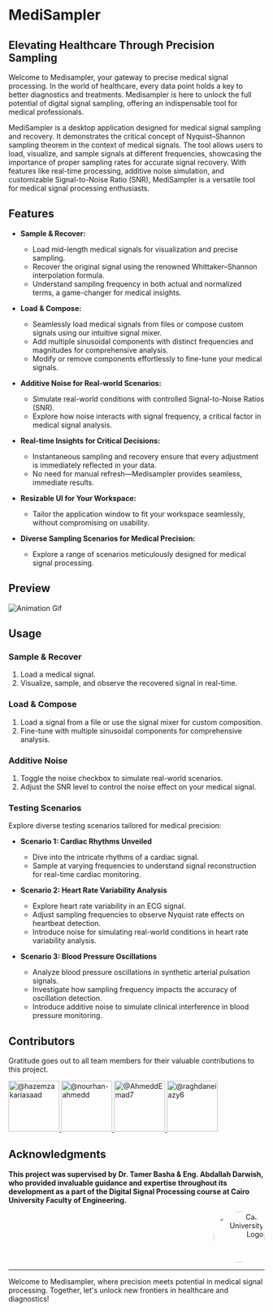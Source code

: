 # MediSampler

## Elevating Healthcare Through Precision Sampling

Welcome to Medisampler, your gateway to precise medical signal processing. In the world of healthcare, every data point holds a key to better diagnostics and treatments. Medisampler is here to unlock the full potential of digital signal sampling, offering an indispensable tool for medical professionals.

MediSampler is a desktop application designed for medical signal sampling and recovery. It demonstrates the critical concept of Nyquist–Shannon sampling theorem in the context of medical signals. The tool allows users to load, visualize, and sample signals at different frequencies, showcasing the importance of proper sampling rates for accurate signal recovery. With features like real-time processing, additive noise simulation, and customizable Signal-to-Noise Ratio (SNR), MediSampler is a versatile tool for medical signal processing enthusiasts.

## Features

- **Sample & Recover:**
  - Load mid-length medical signals for visualization and precise sampling.
  - Recover the original signal using the renowned Whittaker–Shannon interpolation formula.
  - Understand sampling frequency in both actual and normalized terms, a game-changer for medical insights.

- **Load & Compose:**
  - Seamlessly load medical signals from files or compose custom signals using our intuitive signal mixer.
  - Add multiple sinusoidal components with distinct frequencies and magnitudes for comprehensive analysis.
  - Modify or remove components effortlessly to fine-tune your medical signals.

- **Additive Noise for Real-world Scenarios:**
  - Simulate real-world conditions with controlled Signal-to-Noise Ratios (SNR).
  - Explore how noise interacts with signal frequency, a critical factor in medical signal analysis.

- **Real-time Insights for Critical Decisions:**
  - Instantaneous sampling and recovery ensure that every adjustment is immediately reflected in your data.
  - No need for manual refresh—Medisampler provides seamless, immediate results.

- **Resizable UI for Your Workspace:**
  - Tailor the application window to fit your workspace seamlessly, without compromising on usability.

- **Diverse Sampling Scenarios for Medical Precision:**
  - Explore a range of scenarios meticulously designed for medical signal processing.

## Preview
![Animation Gif](Demo.gif)

## Usage

### Sample & Recover

1. Load a medical signal.
2. Visualize, sample, and observe the recovered signal in real-time.

### Load & Compose

1. Load a signal from a file or use the signal mixer for custom composition.
2. Fine-tune with multiple sinusoidal components for comprehensive analysis.

### Additive Noise

1. Toggle the noise checkbox to simulate real-world scenarios.
2. Adjust the SNR level to control the noise effect on your medical signal.

### Testing Scenarios

Explore diverse testing scenarios tailored for medical precision:

- **Scenario 1: Cardiac Rhythms Unveiled**
  - Dive into the intricate rhythms of a cardiac signal.
  - Sample at varying frequencies to understand signal reconstruction for real-time cardiac monitoring.

- **Scenario 2: Heart Rate Variability Analysis**
  - Explore heart rate variability in an ECG signal.
  - Adjust sampling frequencies to observe Nyquist rate effects on heartbeat detection.
  - Introduce noise for simulating real-world conditions in heart rate variability analysis.

- **Scenario 3: Blood Pressure Oscillations**
  - Analyze blood pressure oscillations in synthetic arterial pulsation signals.
  - Investigate how sampling frequency impacts the accuracy of oscillation detection.
  - Introduce additive noise to simulate clinical interference in blood pressure monitoring.

## Contributors

Gratitude goes out to all team members for their valuable contributions to this project.

<div align="left">
  <a href="https://github.com/hazemzakariasaad">
    <img src="https://github.com/hazemzakariasaad.png" width="100px" alt="@hazemzakariasaad">
  </a>
  <a href="https://github.com/nourhan-ahmedd">
    <img src="https://github.com/nourhan-ahmedd.png" width="100px" alt="@nourhan-ahmedd">
  </a>
  <a href="https://github.com/AhmeddEmad7">
    <img src="https://github.com/AhmeddEmad7.png" width="100px" alt="@AhmeddEmad7">
  </a>
  <a href="https://github.com/raghdaneiazyy6">
    <img src="https://github.com/raghdaneiazyy6.png" width="100px" alt="@raghdaneiazy6">
  </a>
</div>

## Acknowledgments

**This project was supervised by Dr. Tamer Basha & Eng. Abdallah Darwish, who provided invaluable guidance and expertise throughout its development as a part of the Digital Signal Processing course at Cairo University Faculty of Engineering.**

<div style="text-align: right">
    <img src="https://imgur.com/Wk4nR0m.png" alt="Cairo University Logo" width="100" style="border-radius: 50%;"/>
</div>


---

Welcome to Medisampler, where precision meets potential in medical signal processing. Together, let's unlock new frontiers in healthcare and diagnostics!
